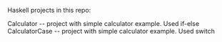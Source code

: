 Haskell projects in this repo:

Calculator -- project with simple calculator example. Used if-else
CalculatorCase -- project with simple calculator example. Used switch
